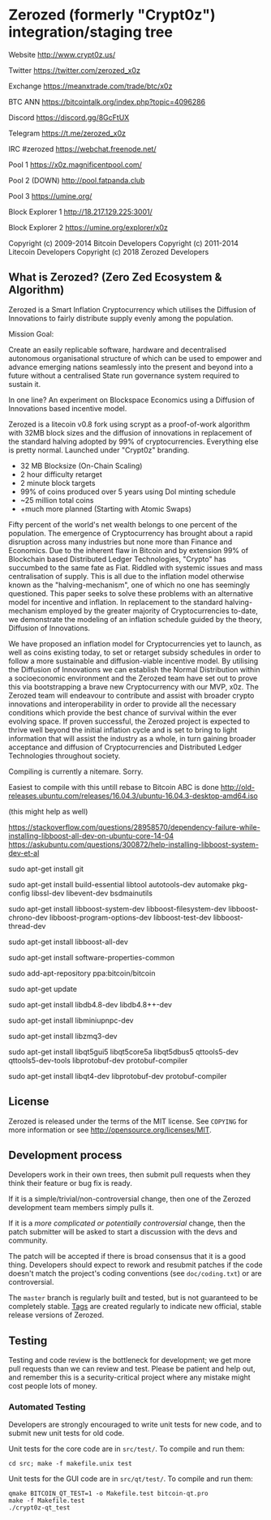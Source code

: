 Zerozed (formerly "Crypt0z") integration/staging tree
================================

Website http://www.crypt0z.us/

Twitter https://twitter.com/zerozed_x0z

Exchange https://meanxtrade.com/trade/btc/x0z

BTC ANN https://bitcointalk.org/index.php?topic=4096286

Discord https://discord.gg/8GcFtUX

Telegram https://t.me/zerozed_x0z

IRC #zerozed https://webchat.freenode.net/

Pool 1 https://x0z.magnificentpool.com/

Pool 2 (DOWN) http://pool.fatpanda.club 

Pool 3 https://umine.org/

Block Explorer 1 http://18.217.129.225:3001/

Block Explorer 2 https://umine.org/explorer/x0z



Copyright (c) 2009-2014 Bitcoin Developers
Copyright (c) 2011-2014 Litecoin Developers
Copyright (c) 2018 Zerozed Developers

What is Zerozed? (Zero Zed Ecosystem & Algorithm)
----------------

Zerozed is a Smart Inflation Cryptocurrency which utilises the Diffusion of Innovations to fairly distribute supply evenly among the population.

Mission Goal: 

Create an easily replicable software, hardware and decentralised autonomous organisational structure of which can be used to empower and advance emerging nations seamlessly into the present and beyond into a future without a centralised State run governance system required to sustain it.

In one line? An experiment on Blockspace Economics using a Diffusion of Innovations based incentive model.

Zerozed is a litecoin v0.8 fork using scrypt as a proof-of-work algorithm with 32MB block sizes and the diffusion of innovations in replacement of the standard halving adopted by 99% of cryptocurrencies. Everything else is pretty normal. Launched under "Crypt0z" branding.
 - 32 MB Blocksize (On-Chain Scaling)
 - 2 hour difficulty retarget
 - 2 minute block targets
 - 99% of coins produced over 5 years using DoI minting schedule
 - ~25 million total coins
 - +much more planned (Starting with Atomic Swaps)

Fifty percent of the world's net wealth belongs to one percent of the population. The emergence of Cryptocurrency has brought about a rapid disruption across many industries but none more than Finance and Economics. Due to the inherent flaw in Bitcoin and by extension 99% of Blockchain based Distributed Ledger Technologies, "Crypto" has succumbed to the same fate as Fiat. Riddled with systemic issues and mass centralisation of supply. 
    This is all due to the inflation model otherwise known as the "halving-mechanism", one of which no one has seemingly questioned. This paper seeks to solve these problems with an alternative model for incentive and inflation. In replacement to the standard halving-mechanism employed by the greater majority of Cryptocurrencies to-date, we demonstrate the modeling of an inflation schedule guided by the theory, Diffusion of Innovations.

We have proposed an inflation model for Cryptocurrencies yet to launch, as well as coins existing today, to set or retarget subsidy schedules in order to follow a more sustainable and diffusion-viable incentive model. By utilising the Diffusion of Innovations we can establish the Normal Distribution within a socioeconomic environment and the Zerozed team have set out to prove this via bootstrapping a brave new Cryptocurrency with our MVP, x0z.
    The Zerozed team will endeavour to contribute and assist with broader crypto innovations and interoperability in order to provide all the necessary conditions which provide the best chance of survival within the ever evolving space. If proven successful, the Zerozed project is expected to thrive well beyond the initial inflation cycle and is set to bring to light information that will assist the industry as a whole, in turn gaining broader acceptance and diffusion of Cryptocurrencies and Distributed Ledger Technologies throughout society.

Compiling is currently a nitemare. Sorry.

Easiest to compile with this untill rebase to Bitcoin ABC is done http://old-releases.ubuntu.com/releases/16.04.3/ubuntu-16.04.3-desktop-amd64.iso

(this might help as well)

https://stackoverflow.com/questions/28958570/dependency-failure-while-installing-libboost-all-dev-on-ubuntu-core-14-04 https://askubuntu.com/questions/300872/help-installing-libboost-system-dev-et-al


sudo apt-get install git

sudo apt-get install build-essential libtool autotools-dev automake pkg-config libssl-dev libevent-dev bsdmainutils

sudo apt-get install libboost-system-dev libboost-filesystem-dev libboost-chrono-dev libboost-program-options-dev libboost-test-dev libboost-thread-dev

sudo apt-get install libboost-all-dev

sudo apt-get install software-properties-common

sudo add-apt-repository ppa:bitcoin/bitcoin

sudo apt-get update

sudo apt-get install libdb4.8-dev libdb4.8++-dev

sudo apt-get install libminiupnpc-dev

sudo apt-get install libzmq3-dev

sudo apt-get install libqt5gui5 libqt5core5a libqt5dbus5 qttools5-dev qttools5-dev-tools libprotobuf-dev protobuf-compiler

sudo apt-get install libqt4-dev libprotobuf-dev protobuf-compiler

License
-------
Zerozed is released under the terms of the MIT license. See `COPYING` for more
information or see http://opensource.org/licenses/MIT.

Development process
-------------------

Developers work in their own trees, then submit pull requests when they think
their feature or bug fix is ready.

If it is a simple/trivial/non-controversial change, then one of the Zerozed
development team members simply pulls it.

If it is a *more complicated or potentially controversial* change, then the patch
submitter will be asked to start a discussion with the devs and community.

The patch will be accepted if there is broad consensus that it is a good thing.
Developers should expect to rework and resubmit patches if the code doesn't
match the project's coding conventions (see `doc/coding.txt`) or are
controversial.

The `master` branch is regularly built and tested, but is not guaranteed to be
completely stable. [Tags](https://github.com/calems/crypt0z/tags) are created
regularly to indicate new official, stable release versions of Zerozed.

Testing
-------

Testing and code review is the bottleneck for development; we get more pull
requests than we can review and test. Please be patient and help out, and
remember this is a security-critical project where any mistake might cost people
lots of money.

### Automated Testing

Developers are strongly encouraged to write unit tests for new code, and to
submit new unit tests for old code.

Unit tests for the core code are in `src/test/`. To compile and run them:

    cd src; make -f makefile.unix test

Unit tests for the GUI code are in `src/qt/test/`. To compile and run them:

    qmake BITCOIN_QT_TEST=1 -o Makefile.test bitcoin-qt.pro
    make -f Makefile.test
    ./crypt0z-qt_test

